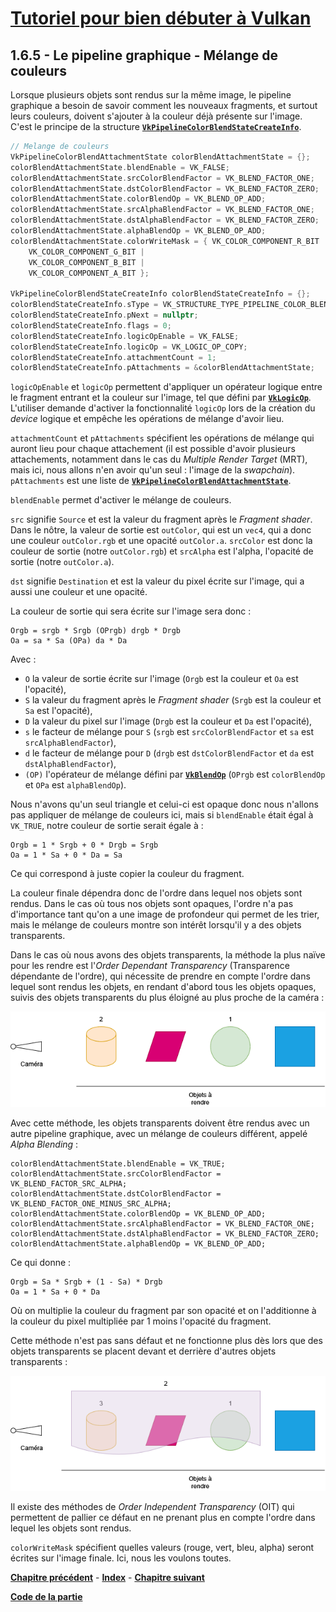 # [Tutoriel pour bien débuter à Vulkan](../../index.md)
## 1.6.5 - Le pipeline graphique - Mélange de couleurs

Lorsque plusieurs objets sont rendus sur la même image, le pipeline graphique a besoin de savoir comment les nouveaux fragments, et surtout leurs couleurs, doivent s'ajouter à la couleur déjà présente sur l'image. C'est le principe de la structure [**``VkPipelineColorBlendStateCreateInfo``**](https://registry.khronos.org/vulkan/specs/1.3-extensions/man/html/VkPipelineColorBlendStateCreateInfo.html).

```CPP
// Melange de couleurs
VkPipelineColorBlendAttachmentState colorBlendAttachmentState = {};
colorBlendAttachmentState.blendEnable = VK_FALSE;
colorBlendAttachmentState.srcColorBlendFactor = VK_BLEND_FACTOR_ONE;
colorBlendAttachmentState.dstColorBlendFactor = VK_BLEND_FACTOR_ZERO;
colorBlendAttachmentState.colorBlendOp = VK_BLEND_OP_ADD;
colorBlendAttachmentState.srcAlphaBlendFactor = VK_BLEND_FACTOR_ONE;
colorBlendAttachmentState.dstAlphaBlendFactor = VK_BLEND_FACTOR_ZERO;
colorBlendAttachmentState.alphaBlendOp = VK_BLEND_OP_ADD;
colorBlendAttachmentState.colorWriteMask = { VK_COLOR_COMPONENT_R_BIT |
	VK_COLOR_COMPONENT_G_BIT |
	VK_COLOR_COMPONENT_B_BIT |
	VK_COLOR_COMPONENT_A_BIT };

VkPipelineColorBlendStateCreateInfo colorBlendStateCreateInfo = {};
colorBlendStateCreateInfo.sType = VK_STRUCTURE_TYPE_PIPELINE_COLOR_BLEND_STATE_CREATE_INFO;
colorBlendStateCreateInfo.pNext = nullptr;
colorBlendStateCreateInfo.flags = 0;
colorBlendStateCreateInfo.logicOpEnable = VK_FALSE;
colorBlendStateCreateInfo.logicOp = VK_LOGIC_OP_COPY;
colorBlendStateCreateInfo.attachmentCount = 1;
colorBlendStateCreateInfo.pAttachments = &colorBlendAttachmentState;
```

``logicOpEnable`` et ``logicOp`` permettent d'appliquer un opérateur logique entre le fragment entrant et la couleur sur l'image, tel que défini par [**``VkLogicOp``**](https://registry.khronos.org/vulkan/specs/1.3-extensions/man/html/VkLogicOp.html). L'utiliser demande d'activer la fonctionnalité ``logicOp`` lors de la création du *device* logique et empêche les opérations de mélange d'avoir lieu.

``attachmentCount`` et ``pAttachments`` spécifient les opérations de mélange qui auront lieu pour chaque attachement (il est possible d'avoir plusieurs attachements, notamment dans le cas du *Multiple Render Target* (MRT), mais ici, nous allons n'en avoir qu'un seul : l'image de la *swapchain*). ``pAttachments`` est une liste de [**``VkPipelineColorBlendAttachmentState``**](https://registry.khronos.org/vulkan/specs/1.3-extensions/man/html/VkPipelineColorBlendAttachmentState.html).

``blendEnable`` permet d'activer le mélange de couleurs.

``src`` signifie ``Source`` et est la valeur du fragment après le *Fragment shader*. Dans le nôtre, la valeur de sortie est ``outColor``, qui est un ``vec4``, qui a donc une couleur ``outColor.rgb`` et une opacité ``outColor.a``. ``srcColor`` est donc la couleur de sortie (notre ``outColor.rgb``) et ``srcAlpha`` est l'alpha, l'opacité de sortie (notre ``outColor.a``).

``dst`` signifie ``Destination`` et est la valeur du pixel écrite sur l'image, qui a aussi une couleur et une opacité.

La couleur de sortie qui sera écrite sur l'image sera donc :

```
Orgb = srgb * Srgb (OPrgb) drgb * Drgb
Oa = sa * Sa (OPa) da * Da
```

Avec :
- ``O`` la valeur de sortie écrite sur l'image (``Orgb`` est la couleur et ``Oa`` est l'opacité),
- ``S`` la valeur du fragment après le *Fragment shader* (``Srgb`` est la couleur et ``Sa`` est l'opacité),
- ``D`` la valeur du pixel sur l'image (``Drgb`` est la couleur et ``Da`` est l'opacité),
- ``s`` le facteur de mélange pour ``S`` (``srgb`` est ``srcColorBlendFactor`` et ``sa`` est ``srcAlphaBlendFactor``),
- ``d`` le facteur de mélange pour ``D`` (``drgb`` est ``dstColorBlendFactor`` et ``da`` est ``dstAlphaBlendFactor``),
- ``(OP)`` l'opérateur de mélange défini par [**``VkBlendOp``**](https://registry.khronos.org/vulkan/specs/1.3-extensions/man/html/VkBlendOp.html) (``OPrgb`` est ``colorBlendOp`` et ``OPa`` est ``alphaBlendOp``).

Nous n'avons qu'un seul triangle et celui-ci est opaque donc nous n'allons pas appliquer de mélange de couleurs ici, mais si ``blendEnable`` était égal à ``VK_TRUE``, notre couleur de sortie serait égale à :

```
Orgb = 1 * Srgb + 0 * Drgb = Srgb
Oa = 1 * Sa + 0 * Da = Sa
```

Ce qui correspond à juste copier la couleur du fragment.

La couleur finale dépendra donc de l'ordre dans lequel nos objets sont rendus. Dans le cas où tous nos objets sont opaques, l'ordre n'a pas d'importance tant qu'on a une image de profondeur qui permet de les trier, mais le mélange de couleurs montre son intérêt lorsqu'il y a des objets transparents.

Dans le cas où nous avons des objets transparents, la méthode la plus naïve pour les rendre est l'*Order Dependant Transparency* (Transparence dépendante de l'ordre), qui nécessite de prendre en compte l'ordre dans lequel sont rendus les objets, en rendant d'abord tous les objets opaques, suivis des objets transparents du plus éloigné au plus proche de la caméra :

![Transparence dépendante de l'ordre](images/transparence_dependante_ordre.png)

Avec cette méthode, les objets transparents doivent être rendus avec un autre pipeline graphique, avec un mélange de couleurs différent, appelé *Alpha Blending* :

```
colorBlendAttachmentState.blendEnable = VK_TRUE;
colorBlendAttachmentState.srcColorBlendFactor = VK_BLEND_FACTOR_SRC_ALPHA;
colorBlendAttachmentState.dstColorBlendFactor = VK_BLEND_FACTOR_ONE_MINUS_SRC_ALPHA;
colorBlendAttachmentState.colorBlendOp = VK_BLEND_OP_ADD;
colorBlendAttachmentState.srcAlphaBlendFactor = VK_BLEND_FACTOR_ONE;
colorBlendAttachmentState.dstAlphaBlendFactor = VK_BLEND_FACTOR_ZERO;
colorBlendAttachmentState.alphaBlendOp = VK_BLEND_OP_ADD;
```

Ce qui donne :

```
Orgb = Sa * Srgb + (1 - Sa) * Drgb
Oa = 1 * Sa + 0 * Da
```

Où on multiplie la couleur du fragment par son opacité et on l'additionne à la couleur du pixel multipliée par 1 moins l'opacité du fragment.

Cette méthode n'est pas sans défaut et ne fonctionne plus dès lors que des objets transparents se placent devant et derrière d'autres objets transparents :

![Défaut de la transparence dépendante de l'ordre](images/transparence_dependante_ordre_defaut.png)

Il existe des méthodes de *Order Independent Transparency* (OIT) qui permettent de pallier ce défaut en ne prenant plus en compte l'ordre dans lequel les objets sont rendus.

``colorWriteMask`` spécifient quelles valeurs (rouge, vert, bleu, alpha) seront écrites sur l'image finale. Ici, nous les voulons toutes.

[**Chapitre précédent**](4.md) - [**Index**](../../index.md) - [**Chapitre suivant**](6.md)

[**Code de la partie**](https://github.com/ZaOniRinku/TutorielVulkanFR/tree/partie1)